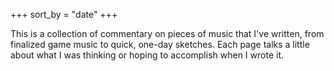 +++
sort_by = "date"
+++

This is a collection of commentary on pieces of music that I've written, from finalized game music to quick, one-day sketches.  Each page talks a little about what I was thinking or hoping to accomplish when I wrote it.